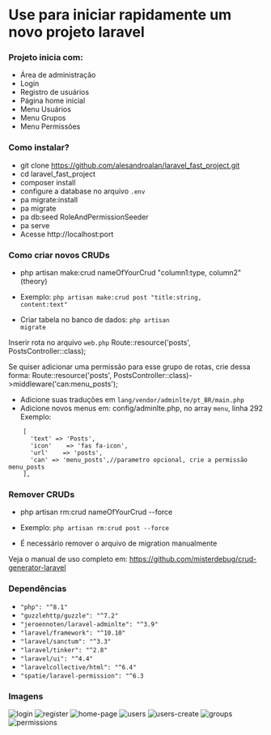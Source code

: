 # Use para iniciar rapidamente um novo projeto laravel #

### Projeto inicia com: ###
* Área de administração
* Login
* Registro de usuários
* Página home inicial
* Menu Usuários
* Menu Grupos
* Menu Permissões

### Como instalar? ###

*  git clone https://github.com/alesandroalan/laravel_fast_project.git
*  cd laravel_fast_project
*  composer install
*  configure a database no arquivo <code>.env</code>
*  pa migrate:install
*  pa migrate
*  pa db:seed RoleAndPermissionSeeder
*  pa serve
*  Acesse http://localhost:port

### Como criar novos CRUDs ###
* php artisan make:crud nameOfYourCrud "column1:type, column2" (theory)
* Exemplo:
<code>php artisan make:crud post "title:string, content:text"</code>

* Criar tabela no banco de dados: <code>php artisan migrate</code>

Inserir rota no arquivo <code>web.php</code>
Route::resource('posts', PostsController::class);

Se quiser adicionar uma permissão para esse grupo de rotas, crie dessa forma:
Route::resource('posts', PostsController::class)->middleware('can:menu_posts');

* Adicione suas traduções em <code>lang/vendor/adminlte/pt_BR/main.php</code>
* Adicione novos menus em: config/adminlte.php, no array <code>menu</code>, linha 292
Exemplo:

```
    [
      'text' => 'Posts',
      'icon'    => 'fas fa-icon',
      'url'    => 'posts',
      'can' => 'menu_posts',//parametro opcional, crie a permissão menu_posts
    ],
```

### Remover CRUDs ###

* php artisan rm:crud nameOfYourCrud --force

* Exemplo: <code>php artisan rm:crud post --force</code>
* É necessário remover o arquivo de migration manualmente

Veja o manual de uso completo em:
https://github.com/misterdebug/crud-generator-laravel

### Dependências ###

*  <code>"php": "^8.1"</code>
*  <code>"guzzlehttp/guzzle": "^7.2"</code>
*  <code>"jeroennoten/laravel-adminlte": "^3.9"</code>
*  <code>"laravel/framework": "^10.10"</code>
*  <code>"laravel/sanctum": "^3.3"</code>
*  <code>"laravel/tinker": "^2.8"</code>
*  <code>"laravel/ui": "^4.4"</code>
*  <code>"laravelcollective/html": "^6.4"</code>
*  <code>"spatie/laravel-permission": "^6.3</code>

### Imagens ###

![login](https://github.com/alesandroalan/laravel_fast_project/assets/7017456/4d5e5cd8-445d-4c71-83f7-40831d200eb6)
![register](https://github.com/alesandroalan/laravel_fast_project/assets/7017456/0e2a5c3e-0378-47c7-8dcd-2d6eee6edb89)
![home-page](https://github.com/alesandroalan/laravel_fast_project/assets/7017456/eef0ae5f-05c3-4da5-afc1-4fe9cad334e4)
![users](https://github.com/alesandroalan/laravel_fast_project/assets/7017456/56847f31-63c6-4a5a-98a4-2b7567e4202a)
![users-create](https://github.com/alesandroalan/laravel_fast_project/assets/7017456/df24b4ba-f998-470a-8063-009a5cec061c)
![groups](https://github.com/alesandroalan/laravel_fast_project/assets/7017456/a78b2f76-1b55-48e7-8ba2-4f2da551200c)
![permissions](https://github.com/alesandroalan/laravel_fast_project/assets/7017456/b980a2ba-d7c9-4b0b-bb71-0ed2ef69f0a1)

